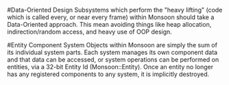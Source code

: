#Data-Oriented Design
Subsystems which perform the "heavy lifting" (code which is called every, or near every frame) within Monsoon should take a Data-Oriented approach. This mean avoiding things like heap allocation, indirection/random access, and heavy use of OOP design.

#Entity Component System
Objects within Monsoon are simply the sum of its individual system parts. Each system manages its own component data and that data can be accessed, or system operations can be performed on entities, via a 32-bit Entity Id (Monsoon::Entity). Once an entity no longer has any registered components to any system, it is implicitly destroyed.